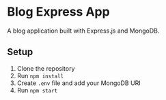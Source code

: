 # Blog Express App

A blog application built with Express.js and MongoDB.

## Setup
1. Clone the repository
2. Run `npm install`
3. Create `.env` file and add your MongoDB URI
4. Run `npm start`
